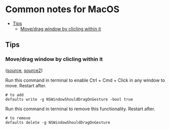 # Common notes for MacOS

<!-- MarkdownTOC autolink="true" lowercase="all" uri_encoding="false" -->

- [Tips](#tips)
    - [Move/drag window by clicling within it](#movedrag-window-by-clicling-within-it)

<!-- /MarkdownTOC -->

## Tips

### Move/drag window by clicling within it

([source](https://superuser.com/a/1466919),
[source2](http://www.mackungfu.org/UsabilityhackClickdraganywhereinmacOSwindowstomovethem))


Run this command in terminal to enable Ctrl + Cmd + Click in any window to move. Restart after.
```
# to add
defaults write -g NSWindowShouldDragOnGesture -bool true
```

Run this command in terminal to remove this functionality. Restart after.
```
# to remove
defaults delete -g NSWindowShouldDragOnGesture
```
